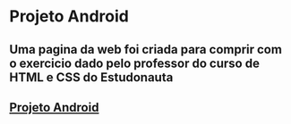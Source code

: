 # Projeto Android

Uma pagina da web foi criada para comprir com o exercicio dado pelo professor do curso de HTML e CSS do Estudonauta  
---
[Projeto Android](index.html)
---
